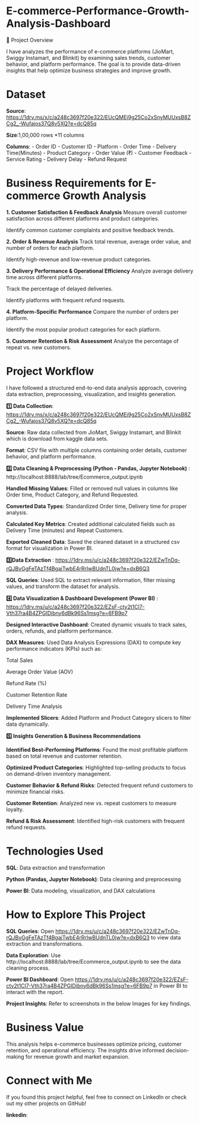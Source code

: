 # E-commerce-Performance-Growth-Analysis-Dashboard
📌 Project Overview

I have analyzes the performance of e-commerce platforms (JioMart, Swiggy Instamart, and Blinkit) by examining sales trends, customer behavior, and platform performance. The goal is to provide data-driven insights that help optimize business strategies and improve growth.

# Dataset
**Source**: https://1drv.ms/x/c/a248c3697f20e322/EUcQMEj9g25Co2xSnyMUUxsB8ZCg2_-Wufajos37Q8v5XQ?e=dcQ85q

**Size**:1,00,000 rows *11 columns

**Columns**:
     - Order ID 
     - Customer ID
     - Platform
      - Order Time 
    -  Delivery Time(Minutes)
    -  Product Category 
    -  Order Value (₹)
    -  Customer Feedback
    -  Service Rating
    -  Delivery Delay
    -  Refund Request

# Business Requirements for E-commerce Growth Analysis

**1. Customer Satisfaction & Feedback Analysis**
Measure overall customer satisfaction across different platforms and product categories.

Identify common customer complaints and positive feedback trends.

**2. Order & Revenue Analysis**
Track total revenue, average order value, and number of orders for each platform.

Identify high-revenue and low-revenue product categories.

**3. Delivery Performance & Operational Efficiency**
Analyze average delivery time across different platforms.

Track the percentage of delayed deliveries.

Identify platforms with frequent refund requests.

**4. Platform-Specific Performance**
Compare the number of orders per platform.

Identify the most popular product categories for each platform.

**5. Customer Retention & Risk Assessment**
Analyze the percentage of repeat vs. new customers.

# Project Workflow

I have followed a structured end-to-end data analysis approach, covering data extraction, preprocessing, visualization, and insights generation.

**1️⃣ Data Collection**:  https://1drv.ms/x/c/a248c3697f20e322/EUcQMEj9g25Co2xSnyMUUxsB8ZCg2_-Wufajos37Q8v5XQ?e=dcQ85q

**Source**: Raw data collected from JioMart, Swiggy Instamart, and Blinkit which is download from kaggle data sets.

**Format**: CSV file with multiple columns containing order details, customer behavior, and platform performance.


**2️⃣ Data Cleaning & Preprocessing (Python - Pandas, Jupyter Notebook)** : http://localhost:8888/lab/tree/Ecommerce_output.ipynb

**Handled Missing Values**: Filled or removed null values in columns like Order time, Product Category, and Refund Requested.

**Converted Data Types**: Standardized Order time, Delivery time for proper analysis.

**Calculated Key Metrics**: Created additional calculated fields such as Delivery Time (minutes) and Repeat Customers.

**Exported Cleaned Data**: Saved the cleaned dataset in a structured csv format for visualization in Power BI.


**3️⃣Data Extraction** : https://1drv.ms/u/c/a248c3697f20e322/EZwTnDq-rQJBvGgFeTAzTf4BgajTwbE4rRrIwBUdnTL0jw?e=dxB6Q3

**SQL Queries**: Used SQL to extract relevant information, filter missing values, and transform the dataset for analysis.


**4️⃣ Data Visualization & Dashboard Development (Power BI)** : https://1drv.ms/u/c/a248c3697f20e322/EZsF-cty2t1Cl7-Vth37ra4B4ZPGIDibny6dBk96Ss1msg?e=6FB9p7

**Designed Interactive Dashboard**: Created dynamic visuals to track sales, orders, refunds, and platform performance.

**DAX Measures**: Used Data Analysis Expressions (DAX) to compute key performance indicators (KPIs) such as:

Total Sales

Average Order Value (AOV)

Refund Rate (%)

Customer Retention Rate

Delivery Time Analysis

**Implemented Slicers**: Added Platform and Product Category slicers to filter data dynamically.


**5️⃣ Insights Generation & Business Recommendations**

**Identified Best-Performing Platforms**: Found the most profitable platform based on total revenue and customer retention.

**Optimized Product Categories**: Highlighted top-selling products to focus on demand-driven inventory management.

**Customer Behavior & Refund Risks**: Detected frequent refund customers to minimize financial risks.

**Customer Retention**: Analyzed new vs. repeat customers to measure loyalty.

**Refund & Risk Assessment**: Identified high-risk customers with frequent refund requests.

# Technologies Used

**SQL**: Data extraction and transformation

**Python (Pandas, Jupyter Notebook)**: Data cleaning and preprocessing

**Power BI**: Data modeling, visualization, and DAX calculations



# How to Explore This Project

**SQL Queries**: Open https://1drv.ms/u/c/a248c3697f20e322/EZwTnDq-rQJBvGgFeTAzTf4BgajTwbE4rRrIwBUdnTL0jw?e=dxB6Q3
 to view data extraction and transformations.

**Data Exploration**: Use http://localhost:8888/lab/tree/Ecommerce_output.ipynb to see the data cleaning process.

**Power BI Dashboard**: Open  https://1drv.ms/u/c/a248c3697f20e322/EZsF-cty2t1Cl7-Vth37ra4B4ZPGIDibny6dBk96Ss1msg?e=6FB9p7 in Power BI to interact with the report.

**Project Insights**: Refer to screenshots in the below Images  for key findings.


# Business Value

This analysis helps e-commerce businesses optimize pricing, customer retention, and operational efficiency. The insights drive informed decision-making for revenue growth and market expansion.

# Connect with Me

If you found this project helpful, feel free to connect on LinkedIn or check out my other projects on GitHub!

**linkedin**: 

